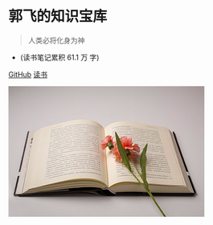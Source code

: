 

# 郭飞的知识宝库

> 人类必将化身为神

* (读书笔记累积 61.1 万 字)

[GitHub](https://github.com/guofei9987/guofei9987.github.io)
[读书](/README)

![logo](media/cover.jpeg)
